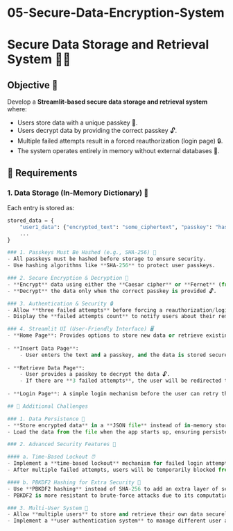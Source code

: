 # 05-Secure-Data-Encryption-System

# Secure Data Storage and Retrieval System 🚀🔐

## Objective 🎯
Develop a **Streamlit-based secure data storage and retrieval system** where:

- Users store data with a unique passkey 🔑.
- Users decrypt data by providing the correct passkey 🔓.
- Multiple failed attempts result in a forced reauthorization (login page) 🔒.
- The system operates entirely in memory without external databases 🧠.

## 🔹 Requirements

### 1. Data Storage (In-Memory Dictionary) 📂
Each entry is stored as:

```python
stored_data = {
    "user1_data": {"encrypted_text": "some_ciphertext", "passkey": "hashed_passkey"},
    ...
}

### 1. Passkeys Must Be Hashed (e.g., SHA-256) 🔑
- All passkeys must be hashed before storage to ensure security.
- Use hashing algorithms like **SHA-256** to protect user passkeys.

### 2. Secure Encryption & Decryption 🔐
- **Encrypt** data using either the **Caesar cipher** or **Fernet** (from the cryptography library).
- **Decrypt** the data only when the correct passkey is provided 🔓.

### 3. Authentication & Security 🔒
- Allow **three failed attempts** before forcing a reauthorization/login page ⏳.
- Display the **failed attempts count** to notify users about their remaining tries 🚨.

### 4. Streamlit UI (User-Friendly Interface) 🖥️
- **Home Page**: Provides options to store new data or retrieve existing data 🏠.
  
- **Insert Data Page**:
    - User enters the text and a passkey, and the data is stored securely 📥.
  
- **Retrieve Data Page**:
    - User provides a passkey to decrypt the data 🔓.
    - If there are **3 failed attempts**, the user will be redirected to the **Login Page** for reauthorization 🔄.
  
- **Login Page**: A simple login mechanism before the user can retry their actions 🔑.

## 🚀 Additional Challenges

### 1. Data Persistence 💾
- **Store encrypted data** in a **JSON file** instead of in-memory storage.
- Load the data from the file when the app starts up, ensuring persistence across sessions 📂.

### 2. Advanced Security Features 🔐

#### a. Time-Based Lockout ⏰
- Implement a **time-based lockout** mechanism for failed login attempts. 
- After multiple failed attempts, users will be temporarily blocked from retrying 🔒.

#### b. PBKDF2 Hashing for Extra Security 🔑
- Use **PBKDF2 hashing** instead of SHA-256 to add an extra layer of security to the passkeys 🔑.
- PBKDF2 is more resistant to brute-force attacks due to its computationally expensive nature.

### 3. Multi-User System 👥
- Allow **multiple users** to store and retrieve their own data securely.
- Implement a **user authentication system** to manage different user accounts in the Streamlit app 👤.

